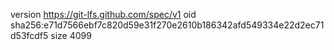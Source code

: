 version https://git-lfs.github.com/spec/v1
oid sha256:e71d7566ebf7c820d59e31f270e2610b186342afd549334e22d2ec71d53fcdf5
size 4099
